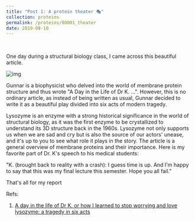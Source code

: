 ```yaml
---
title: "Post 1: A protein theater 🎭"
collection: proteins
permalink: /proteins/00001_theater
date: 2019-08-10
---
```


&nbsp;

One day during a structural biology class, I came across this beautiful article.

![img](/images/proteins/proteins_00001_lysozime_1.jpg)

Gunnar is a biophysicist who delved into the world of membrane protein structure and thus wrote "A Day in the Life of Dr K. ...". However, this is no ordinary article, as instead of being written as usual, Gunnar decided to write it as a beautiful play divided into six acts of modern tragedy.

Lysozyme is an enzyme with a strong historical significance in the world of structural biology, as it was the first enzyme to be crystallized to understand its 3D structure back in the 1960s. Lysozyme not only supports us when we are sad and cry but is also the source of our actors' unease, and it's up to you to see what role it plays in the story. The article is a general overview of membrane proteins and their importance. Here is my favorite part of Dr. K's speech to his medical students:

"K. (brought back to reality with a crash):
I guess time is up. And I'm happy to say that this was my final lecture this semester. Hope you all fail."

That's all for my report

Refs:
1.  [A day in the life of Dr K. or how I learned to stop worrying and love lysozyme: a tragedy in six acts](https://www.sciencedirect.com/science/article/abs/pii/S0022283699929984)
